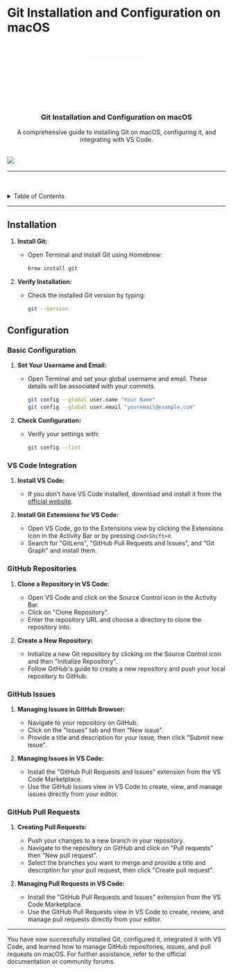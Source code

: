 # Git Installation and Configuration on macOS

<a name="readme-top"/>

<br/>

<br />
<div align="center">
  <a href="https://github.com/zyx-0314/">
    <img src="../docs/img/nyebe_white.png" alt="Nyebe" width="130" height="100">
  </a>

  <h3 align="center">Git Installation and Configuration on macOS</h3>
</div>
<div align="center">
  A comprehensive guide to installing Git on macOS, configuring it, and integrating with VS Code.
</div>

<br />

![](https://visit-counter.vercel.app/counter.png?page=zyx-0314/Github-Git-Guide)

---

<br />
<br />

<details>
  <summary>Table of Contents</summary>
  <ol>
    <li>
      <a href="#installation">Installation</a>
    </li>
    <li>
      <a href="#configuration">Configuration</a>
      <ol>
        <li>
          <a href="#basic-configuration">Basic Configuration</a>
        </li>
        <li>
          <a href="#vs-code-integration">VS Code Integration</a>
        </li>
        <li>
          <a href="#github-repositories">GitHub Repositories</a>
        </li>
        <li>
          <a href="#github-issues">GitHub Issues</a>
        </li>
        <li>
          <a href="#github-pull-requests">GitHub Pull Requests</a>
        </li>
      </ol>
    </li>
  </ol>
</details>

---

## Installation

1. **Install Git:**
   - Open Terminal and install Git using Homebrew:
     ```sh
     brew install git
     ```

2. **Verify Installation:**
   - Check the installed Git version by typing:
     ```sh
     git --version
     ```

## Configuration

### Basic Configuration

1. **Set Your Username and Email:**
   - Open Terminal and set your global username and email. These details will be associated with your commits.
     ```sh
     git config --global user.name "Your Name"
     git config --global user.email "youremail@example.com"
     ```

2. **Check Configuration:**
   - Verify your settings with:
     ```sh
     git config --list
     ```

### VS Code Integration

1. **Install VS Code:**
   - If you don't have VS Code installed, download and install it from the [official website](https://code.visualstudio.com/).

2. **Install Git Extensions for VS Code:**
   - Open VS Code, go to the Extensions view by clicking the Extensions icon in the Activity Bar or by pressing `Cmd+Shift+X`.
   - Search for "GitLens", "GitHub Pull Requests and Issues", and "Git Graph" and install them.

### GitHub Repositories

1. **Clone a Repository in VS Code:**
   - Open VS Code and click on the Source Control icon in the Activity Bar.
   - Click on "Clone Repository".
   - Enter the repository URL and choose a directory to clone the repository into.

2. **Create a New Repository:**
   - Initialize a new Git repository by clicking on the Source Control icon and then "Initialize Repository".
   - Follow GitHub's guide to create a new repository and push your local repository to GitHub.

### GitHub Issues

1. **Managing Issues in GitHub Browser:**
   - Navigate to your repository on GitHub.
   - Click on the "Issues" tab and then "New issue".
   - Provide a title and description for your issue, then click "Submit new issue".

2. **Managing Issues in VS Code:**
   - Install the "GitHub Pull Requests and Issues" extension from the VS Code Marketplace.
   - Use the GitHub Issues view in VS Code to create, view, and manage issues directly from your editor.

### GitHub Pull Requests

1. **Creating Pull Requests:**
   - Push your changes to a new branch in your repository.
   - Navigate to the repository on GitHub and click on "Pull requests" then "New pull request".
   - Select the branches you want to merge and provide a title and description for your pull request, then click "Create pull request".

2. **Managing Pull Requests in VS Code:**
   - Install the "GitHub Pull Requests and Issues" extension from the VS Code Marketplace.
   - Use the GitHub Pull Requests view in VS Code to create, review, and manage pull requests directly from your editor.

---

You have now successfully installed Git, configured it, integrated it with VS Code, and learned how to manage GitHub repositories, issues, and pull requests on macOS. For further assistance, refer to the official documentation or community forums.

